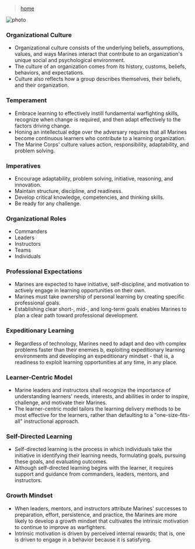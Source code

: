 > [home](../)

![photo](/mcdp/photos/culture.png)

### Organizational Culture
* Organizational culture consists of the underlying beliefs, assumptions, values, and ways Marines interact that contribute to an organization's unique social and psychological environment.
* The culture of an organization comes from its history, customs, beliefs, behaviors, and expectations.
* Culture also reflects how a group describes themselves, their beliefs, and their organization.

### Temperament
* Embrace learning to effectively instill fundamental warfighting skills, recognize when change is required, and then adapt effectively to the factors driving change.
* Honing an intellectual edge over the adversary requires that all Marines become continuous learners who contribute to a learning organization.
* The Marine Corps' culture values action, responsibility, adaptability, and problem solving.

### Imperatives
* Encourage adaptability, problem solving, initiative, reasoning, and innovation.
* Maintain structure, discipline, and readiness.
* Develop critical knowledge, competencies, and thinking skills.
* Be ready for any challenge.

### Organizational Roles
* Commanders
* Leaders
* Instructors
* Teams
* Individuals

### Professional Expectations
* Marines are expected to have initiative, self-discipline, and motivation to actively engage in learning opportunities on their own.
* Marines must take ownership of personal learning by creating specific professional goals.
* Establishing clear short-, mid-, and long-term goals enables Marines to plan a clear path toward professional development.

### Expeditionary Learning
* Regardless of technology, Marines need to adapt and deo vith complex problems faster than their enemies b, exploiting expeditionary learning environments and developing an expeditionary mindset - that is, a readiness to exploit learning opportunities at
any time, in any place.

### Learner-Centric Model
* Marine leaders and instructors shall recognize the importance of understanding learners' needs, interests, and abilities in order to inspire, challenge, and motivate their Marines.
* The learner-centric model tailors the learning delivery methods to be most effective for the learners, rather than defaulting to a "one-size-fits-all" instructional approach.

### Self-Directed Learning
* Self-directed learning is the process in which individuals take the initiative in identifying their learning needs, formulating goals, pursuing these goals, and evaluating outcomes.
* Although self-directed learning begins with the learner, it requires support and guidance from commanders, leaders, mentors, and instructors.

### Growth Mindset
* When leaders, mentors, and instructors attribute Marines' successes to preparation, effort, persistence, and practice, the Marines are more likely to develop a growth mindset that cultivates the intrinsic motivation to continue to improve as warfighters.
* Intrinsic motivation is driven by perceived internal rewards; that is, one is driven to engage in a behavior because it is satisfying.

